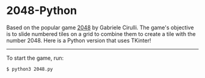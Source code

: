 2048-Python 
==================
Based on the popular game [2048](https://github.com/Jaidev810/2048-Game) by Gabriele Cirulli. The game's objective is to slide numbered tiles on a grid to combine them to create a tile with the number 2048. Here is a Python version that uses TKinter!

-----------------
To start the game, run:

    $ python3 2048.py

